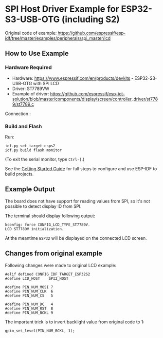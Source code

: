 
# SPI Host Driver Example for ESP32-S3-USB-OTG (including S2)

Original code of example: https://github.com/espressif/esp-idf/tree/master/examples/peripherals/spi_master/lcd

## How to Use Example

### Hardware Required

* Hardware: https://www.espressif.com/en/products/devkits - ESP32-S3-USB-OTG with SPI LCD
* Driver: ST7789VW
* Example of driver: https://github.com/espressif/esp-iot-solution/blob/master/components/display/screen/controller_driver/st7789/st7789.c

Connection :

### Build and Flash

Run:

```
idf.py set-target esps2
idf.py build flash monitor
```

(To exit the serial monitor, type ``Ctrl-]``.)


See the [Getting Started Guide](https://docs.espressif.com/projects/esp-idf/en/latest/get-started/index.html) for full steps to configure and use ESP-IDF to build projects.

## Example Output

The board does not have support for reading values from SPI, so it's not possible to detect display ID from SPI.

The terminal should display following output:

```
kconfig: force CONFIG_LCD_TYPE_ST7789V.
LCD ST7789V initialization.
```

At the meantime `ESP32` will be displayed on the connected LCD screen.


## Changes from original example

Following changes were made to original LCD example:
```
#elif defined CONFIG_IDF_TARGET_ESP32S2
#define LCD_HOST    SPI2_HOST

#define PIN_NUM_MOSI 7
#define PIN_NUM_CLK  6
#define PIN_NUM_CS   5

#define PIN_NUM_DC   4
#define PIN_NUM_RST  8
#define PIN_NUM_BCKL 9
```

The important trick is to invert backlight value from original code to 1:

```
gpio_set_level(PIN_NUM_BCKL, 1);
```


